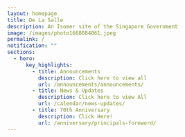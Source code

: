 ```yaml
---
layout: homepage
title: De La Salle
description: An Isomer site of the Singapore Government
image: /images/photo1668084061.jpeg
permalink: /
notification: ""
sections:
  - hero:
      key_highlights:
        - title: Announcements
          description: Click here to view all
          url: /announcements/announcements/
        - title: News & Updates
          description: Click here to view All
          url: /calendar/news-updates/
        - title: 70th Anniversary
          description: Click Here!
          url: /anniversary/principals-foreword/
---
```

